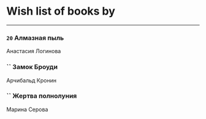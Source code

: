 # Wish list of books by [](https://ok.ru/profile/536771522733)
---

### `20` Алмазная пыль
Анастасия Логинова

### `` Замок Броуди
Арчибальд Кронин

### `` Жертва полнолуния
Марина Серова

